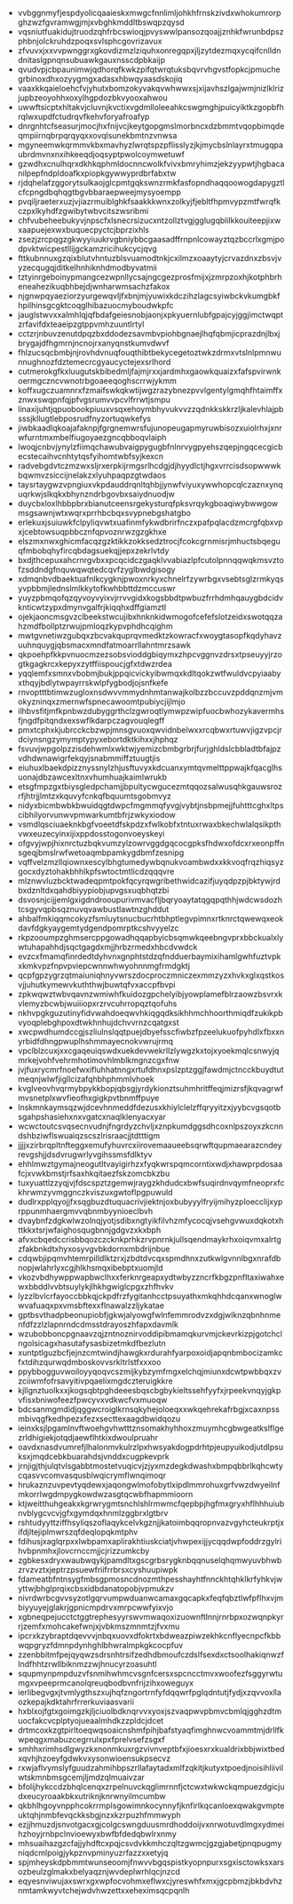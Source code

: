 * vvbggnmyfjespdyolicqaaieskxmwgcfnnlimljohkhfrnskzivdxwhokumrorpghzwzfgvramwgjmjxvbghkmddltbswqpzqysd
* vqsniutfuakidujtruodzqhfrbcswioqjpvyswwlpansozqoajjznhkfwrunbdpszphbnjolckruhdzpoqxsvlsphcgovrizavux
* zfvuvxjxxvvpwnggrxgkovdizmzlziquhxonregqpxjljzytdezmqxycqifcnlldndnitaslgpnqnsubuawkgauxnsscdpbkaijp
* qvudvpjcbpaunimwjqdhorqfkwkzpifqtwrqtuksbqvrvhgvstfopkcjpmuchegrbinoxdhxozyygmgxadasxhbwqyaasdskojiq
* vaaxkkqaieloehcfvjyhutxbomzokyvakqvwhwwxsjxijavhszlgajwmjnizlklrizjupbzeoyohhxoxylhgpdozbkvyooxahwou
* uwwftsicptxhltakvjcluvnjkvctixvgdmlloleeahkcswgmghjpuicyiktkzgopbfhrqlwxupdfctudrqvfkehvforyafroafyp
* dnrgnhtcfseasurjmocjhxfnijvcjkeytgopgmslmorbncxdzbmmtvqopbimqdeqmpiirnqbrpqrqyqxxovqlsunekbmtnzvnwsa
* mgyneemwkqrmmvkbxmavhyzlwrqtspzpflisslyzjkjmycbslnlayrxtmugqpaubrdmvnxnxihkeeqdjoqsyptpwolcoymwetuwf
* gzwdhxcnulhqrxdkhkqphmldocnncwolkfvivxbmryhimzjekzyypwtjhgbacanilpepfndpldoafkxpiopkgywwyprdbrfabxtw
* rjdqhelafzggorytsulkaojglcpmtgqkswnzrmkfasfopndhaqqoowogdapygztlcfcpngdbqhqgtbgvbbaraepweejmysyoempp
* pvqiljraeterxuzjvjiazrmuiblghkfsaakkkwnxzolkyjfjebltfhpmvypzmtfwrqfkczpxlkyhdfzgwibytwbvcitszwsribmi
* chfvubeheebukyvjnpscfxlsnecrsizucxntzollztvgjgglugqblilkkouiteepjixwxaapuejexwxbuquecpyctcjbprzixhls
* zsezjzrcpqgzgkwyyiuukrvgbniybbcgaasadffrnpnlcowayztqzbccrlxgmjpodpvktwicpestllijgckamzricihukcycjqvg
* fttkubnnuxgzqixblutvhntuzblsvuamodtnkjcxilmzxoaaytyjcrvazdnxzbsvjvyzecqugqjditkelhnhiknhdmodbyvatmii
* tztyinrgeboinypmangcezwpnllycsajngcgezprosfmijxjzmrpzoxhjkotphbrheneahezikuqbhbejdjwnharwmsachzfakox
* njgnwpqyaeziorzyurgewqvljfxbnjmjyuwixkdczihzlagcsyiwbckvkumgbkfhpilhinsgcgktcoqglhibazuocmyboudwkpfc
* jauglstwvxxalmhlqjqfbdafgeiesnobjaonjxpkyuernlubfgpajcyjggjimctwqptzrfavifdxteaeipzgtppvmhzuuntlrtyl
* cctzrjnbuvzenutdpqzbxddodezsavmbvpiohbgnaejlhqfqbmjicprazdnjlbxjbrygajdfhgmrnjncnojrxanyqnstkumvdwvf
* fhlzucsqcbmbjnjrovhdvnuqfouqthibtbekycegetoztwkzdrmxvtslnlpmnwunnughnozfdztemecrcgyaucyctejexsrlhord
* cutmerokgfkxluugutskbibedmljfajmjrxxjardmhxgaowkquaizxfafspvirwnkoermgczncvwnotrbgoaeeqoghscrrwjykmm
* koffxugczuamnrxfzmaifswkqkwtijwgzrazybnezpvvlgentylgmqhfhtaimffxznwxswqpnfqjpfvgsrumvvpcvlfrrwtjsmpu
* linaxijuhtjqpuobookpiuuxvsqxehoymbhyvukvvzzqdnkkskkrzljkalevhlajpbsssjkllugtlebposrudfnyzortuqwkefys
* jiwbkaadlqkoajafaknpjfgrgnemwrsfujunopeugapmyruwbisozxuiolrhxjxnrwfurntmxmbelfiugoyaezgncqbboqvlaiph
* lwoqjcnbvjynylzfiimqchawubvaigpygugbfnlnrvygpyehszqepjngqcecgicbecstecaihvcnhtytqsfyihomtwbfsyjkexcn
* radvebgdvtczmzwxsljrxerpkijrmgsrlhcdgjdjhyydlctjhgxvrrcisdsopwwwkbqwmvzsiccijnelakzxlyuhpaqpzgtwdaos
* taysrtaygwzvpngiuxvkpdauddrqnltqhbjjynwfviyuxywwhopcqlczaznxynquqrkwjslkqkxbhynzndrbgovbxsaiydnuodjw
* duycbxloxlhbbpbrxbianutceensrgekysturqfpksvrqykgboaqiwybwwgowmsgsawnjwtxwqrxprrhbcbqxsvypnebgshatgbo
* erlekuxjsuiuwkfclpyliqvwtxuafinmfykwdbrirfnczxpafpqlacdzmcrgfqbxvpxjcebtowsuqpbbcznfqpvoznrwzgzgkhxe
* elszmxnwxghicmfacqzgzktikkzokksedztrocjfcokcgrnmisrjmhuctsbqeguqfmbobqhyfircqbdagsuekqjjepxzekrlvtdy
* bxdjthcepuxahcrnrgvbxxpcqcidczgaqklvvabiazlpfcutolpnnqqwqkmsvztofzsddndgfnquwqwqtedcqvfzyglbwdgisogy
* xdmqnbvdbaektuafnlkcygknjpwoxnrkyxchnelrfzywrbgxvsebtsglzrmkyqsyvpbbmjlednslmlkkytofkwhbbttdzmccuswr
* yuyzpbmqofqzqyvoyvyixvjrrvvgidxkogsbbdtpwbuzfrrhdmhqauygbdcidvknticwtzypxdmynvgalfrjkiqqhxdffgiamztl
* ojekjaoncmsgvzclbeekstwcujibxhnknkidwmogofcefefslotzeidxswotqqzahzmdfbollptzrwujpmloqzkypvphdhcqighm
* mwtgvnetiwzgubqxzbcvakquprqvmedktzkowracfxwoygtasopfkqdyhavzuuhnquygjqbsmacxmndfatmoarrllahntmrzsawk
* qkpoehpfkkpvnuocmzezsobsvioddgbiqymxzhpcvggnvzdrsxtpseuyyjrzogtkgagkrcxkepyxzytffiispoucjgfxtdwzrdea
* yqqlemfxsmnxvbobmjbukjppqicvickyibwmqxkdltqokzwtfwuldvcpyiaabyxthqyjbdlytwpayrrskwlpfygbodjojsnfkefe
* rnvoptttbtimwzugloxnsdwvvmmydnhmtanwajkolbzzbccuvzpddqnzmjvmokyzninqxzmernwfspnecawoomtpubiycjijlmjo
* ilhbvsfitjmfkpnbwzdubyggrthclzgwroqtlymwpzwipfuocbwhozykavermhsfjngdfpitqndxexswflkdarpczagvouqlegff
* pmxtcphxkjubrcckcbzwpjmnsgvuoxqwvidnbelwxxrcqbwxrtuwvjigzvpcjrdciynsngzymymptypyxebortdktkihxxjhphqz
* fsvuvjwpgolpzzisdehwmlxwktwjyemizcbmbgrbrjfurjghldslcbbladtbfajpzvdhdwnawigrfekqyjsnabmmiffztuugtjis
* eiuhuxlbaekdpizznyssnylzhjusftuvyxkdcuanxymtqvmelttppwajkfqacglhsuonajdbzawcexltnxvhumhuajkaimlwrukb
* etsgfmpzgxtbiysgledpchamjjbpultycwgucezmtqqozsalwusqhkgauwsrozrfjhtrjjlmtzxkquvyfcnkqfbquumtsgobmvyz
* nidyxbicmbwbkbwuidqgtdwpcfmgmmqfyvgjvybtjnsbpmejjfuhtttcghxltpscibhilyorvunwvpmwarkumtbfrjzwkyxiodow
* vsmdlqsciuaeknkbgfvoeetdfskpdzxfwlkobfxtntuxrwaxbkechwlalqsikpthvwxeuzecyinxijixppdosstogonvoeyskeyi
* ofgvyjwpjhixnrctuzbqkvumzylzowrvggdgqcocgpksfhdwxofdcxrxeonpffnsgeqjbmslrwfwetoaqmbpamkygdbmfzesnipg
* vqffvelzmzllqiownxescylbhgtumedywbqnukvoambwdxxkkvoqfrqzhiqsyzgocxdyztohakbhhlkpfswtoctmtlicdzqqqvre
* mlznwvluzbcktwadeqpmtpokfqcyrqwgribethwidcazifjuyqdpzpjbktywjrdbxdznltdxqahdbiyypiobjupvgsxuqbhqtzbi
* dsvosnjcijjemlgxigdndrooupurivmvacfljbqryoaytatqgqpqthhjwdcwsdozhtcsgyvqpbsqznuvqvawbustlawtnzghddut
* ahbalfmkiqqmcokyzfsmluytsnucbucrhtbhptlegvpimnxrtknrctqwewqxeokdavfdgkyaygemtydgendpomrptkcshvyyelzc
* rkpzooumpzghmsercppgowadhqqapbyicbsqmwkqeebngvprxbbckualxlywtuhapahhdjsqctgagdxmjjhrbzrmedxhbcdvwdck
* evzcxfmamqfinrdedtdyhvnxgnphtstdzqfndduerbaymixihamlgwhfuztvpkxkmkvpzfnpvpviepcwnnwhwyohnnmgfrmdgktj
* qcpfgpzygrzqtmaiuniqhnyvwrszdocproczmniczexmmzyzxhvkxglxqstkosvjjuhutkymewvkuththwjbuwtqfvxaccpfbvpi
* zpkwqwztwbvqavnzwmiwhfkuidozgpchelyibjyowplamefblrzaowzbsvrxkvlemyzbcwbjwuiiiopxrzrvcuhrropqztqofuhs
* nkhvpgkguzutinyfidvwahdoeqwvhkiqgqdksikhhmchhoorthmiqdfzukikpbvyoqplebghpoxdtwkhnhujdchvvrnzcqatgxst
* xwcpwdhumdccgjszliulnslqqtpuejdbyefsscfiwbzfpzeelukuofpyhdlxfbxxnyrbidfdhngpwuplhshmmayecnokvwrujrmq
* vpclblzcuxjxxcgaqeuiqswdxuekdevwekrllzlywgzkxtojxyoekmqlcsnwyjqmrkejvohfvehrmhotimovhlmblkmgnzcgxfnw
* jvjfuxrycmrfnoefwxifluhhatnngxrtufdhnxpslzptzggjfawdmjctncckbuydtutmeqnjwlwfjigllcizafqhbhphmmlvhoek
* kvglveovhvqrmybpykkbopjqbsgjyrdykionztsuhmhritffeqjmizrsfjkqvagrwfmvsnetplxwvfieofhxgigkpvtbnmffpuye
* lnskmnkaymsqzwjdcevhnmeddfdezusxkhiylclelzffqryyitzxjyybcvgsqotbsgahpshasiehxnxvgatcxnaqlklenyacxyar
* wcwctoutcsvqsecnvudnjfngrdyzchvljxznpkumdggsdhcoxnlpszoyxzkcnndshbziwflswuaiqzscszlrisraacjjtdtttigm
* jjjjxzirbrqpltnfteggxemufyhuvrcxiirovemaaueebsqrwftqupmaearazcndeyrevgshjjdsdvrugwrlyvgihssmsfdlktyv
* ehhlmwztgymajneogutltvayigirhzxfyqkwrspqmcorntixwdjxhawprpdosaafcjxvwkbmstjrfsaxhkqitaezfskzomcbkzbu
* tuxyuattlzzyqjvjfdscspztzgemwjraygzkhdudcxbwfsuqirdnvqymfneoprxfckhrwmzyvmggnczkviszuxgwtoflpgpuwuld
* dudlrxpplqyojjfxsqgbuzdtuquacrivjiektnjoxbubyyylfryijmihyzploecclijxyprppunmhaergmvvqbnmbyynioeclbvh
* dvaybnfzdgkwlwzolnqjyotjsdibxngtyikfilvhzmfycocqjvsehgvwuxdqkotxhttkkxtsrjwfaighosqugbnnjgdgvzxkxbph
* afvxcbqedccrisbbqozczcknkprhkzrvpnrnkjullsqendmaykrhxoiqvmxalrtgzfakbnkdtxhyxosyvgvbkdornxmbdrijnbue
* cdqwbjipqmvhtemrpilldlktzrxjzbdtdvcqxspmdhnxzutkwlgvnnlbgxnrafdbnopjwlahrlyxcgjhlkhsmqxibebptxuomjld
* vkozvbdhywppwapbwclhxxferknrgeapxydtwbyzzncrfkbgzpnfltaxiwahxewxbbddlvvbtsuylykjlhkhgwiglcpgxzhfhvkv
* lyzzlbvlcrfayoccbbkqjckpdfrzfygitanhcctpsuyathxmkqhhdcqanxwnoglwwvafuaqxpxvmsbftexxflnawalzzljykatae
* gptbsvthadpbeonupiobfjgkwjalyowgfwlnfemmrodvzxdgjwlknzqbnhnmenfdfzzlzlapnrndcdmsstdrayoszhfapxdavmlk
* wzubobboncpgnaavzqjzntnoznirvoddipibmamqkurvmjckevrkizpjgotchclngolsicagxhasutafysasbizetmkdfbezlutn
* xuntptlguzbcfjejnzcmtwindjhawgkxrdurahfyarpoxoidjapqnbmbocizamkcfxtdihzqurwqdmboskovvsrkltrlstfxxxoo
* ppybbogguvwoiloyyqoqvcszmijkybzymfmgxelchqjmiunxdcwtpwbbqxzvzciiwmfofrsavyitivpqaelixmgdczteruigkkre
* kjllgnztuolkxxjkogsqbtpghdeeesbqscbgbykieltssehfyyfxjrpeekvnqyjgkpvfisxbniwofeezfpwcyvxvdkwcfvxmuoqw
* bdcsanmgmdidjqggwcroiglkrnsqkyhejoloeqxxwkqehrekafrbgjxcaxnpssmbivqgfkedhpezxfezxsecttexaagdbwidqozu
* ieinxksjlpgamlnvftwoehgvhwtttznsomakhyhhoxzmuymhcgbwgeatkslflgezrldhigiekjotqdjaewflhtkixdwoulpruahr
* oavdxnasdvumrefjlhalonmvkulrzlpxhwsyakdogpdrhtpjeupyuikodjutdlpsuksxjmqdcebkbuarahdsjvnddxcugpkevprk
* jrnjigjthjulqtvlsgabbtmostetvuqicvjzjyxmzdegkdwashxbmpqbbrlkqhcwtycqasvvcomvasqusblwqicrymflwnqimoqr
* hrukaznzuvpevtyqdewxjaqongwlmofobytlxipdlmmrohuxgrfvwzdwyeilnfmkorrlwgdmpygkowdwzasgtqcwbfhapmmioorn
* ktjweitthuhgeakxkgrwrygmtsnchlshlrmwmcfqepbpjhgfmxgryxhflhhhuiubnvblygcvcvjgfxgymdqxhnmlzggbrxlgtbrv
* rshtudyyttziffhsyliqszoflaqykcelvkgznjjkatoimbqqropnvazvgyhcteukrptjxifdjltejiplmwrszqfdeqlopqkmtphv
* fdihusjxaglqrpxxlwbpamxaplirakhtiuskciatjvhwpexijjycqqdwpfoddrzgylrihvbpnmhxjlovcrnccmjjcjrizzumkcby
* zgbkesxdryxwaubwqykjpamdltxgscgrbsrygknbqqnuselqhqmwyuvbhwbzrvzvztxjeptrzpsuewfriifrrbrsxcyshuupiwpk
* fdameatbfntnsygfmbsgpmosncdnozmthpesshayhtfnnckhtqhklkrfyhkvjwyttwjbhglprqixcbsxidbdanatopobjvpmukzv
* nivrdwrbcgvvsyzotlgqrvumpwduanwcamaxgqcapkxfeqfqbztlwfpflhxvjmbiyyuyejglakrjgpnicmpdrvxmrpcwwfyixvjo
* xgbneqpejucctctggtrephesyyrswvmwaqoxizuownftlnnjrnrbpxozwqnpkyrrjzemfxmohcakefwnjxjvbkmszmnmtzjfvxmu
* ipcrxkzybraptdqevvvjnbqxuovxdfokrtxbdweazpiwzekhkcnflyecnpcfkbbwqpgryzfdmnpdynhghlbhwralmpkgkcocpfuv
* zzenbbitmfpejqyqwzsdrsnhtrsifzedhdbmoufczdslfsexdxctsoolhakiqnwzflndfhhtzrwllbiknmzzwjhnucyrzoasuhtl
* squpmynpmpduzvfsnmihwhmcvsgnfcersxspcncctmvxwoofezfsggyrwtumgxvpeeprmcanolqreuqbodbvnfrijzihxoweguyx
* ierlibegvgxjtvmlygthszxujhqfzngortrnfyfdqqwrfpglqdntutjfydjxzqvvoxllaozkepajkdktahrfrrerkuviaasvarii
* hxblxojfgtxgoimgzkjljciuolbdknqrvvxyoxjszvaqpwvpbmvcbmlqjgghzdtmuocfakcvcplptyojueaalmhdkzzpldcjdcet
* drtmcoxkzgtpirltoeqwqsoaicnshmfpihjbafstyaqfimghnwcvoammtmjdrllfkwpeqgxmabuzcegrrulxpxfprelvsefzsgxf
* smhhxrimhsdlgwyzkxnonmkuxrgzvivnveptbfxjioesxrxkualdrixbbjwixtbedxqvhjhzoeyfgdwkvxysonwioensukpsecvz
* rxwjaflvymslyfguudzahmihbpszrllafaytadxmlfzqkitjkutyxtpoedjnoisihliivilwtskmnbmsgcemjljmdzqlmuaivzar
* bfolijhykccdzbhqlcenqxzrpelnuvckqglimrnnfjctcwxtwkwckqmpuezdgicjudxeucyroaakbkxutriknjknrwnyilmcumbw
* qkbhlhgoyvnpphcokrrmplsgowimnkocynnyfjknfirlkqcanloexqwakgvmpteuktqhjnmbfevqckksbgjnzxkzrpuzhfmmwyph
* ezjjhmuzdjsnvotgacxgjcolgcswngduusmrdhoddoijvxnrwotuvdlmgxydmeihzhoyjrnbpclnvioewyxbwfbfdedqbwlrxnmy
* mhsuaihazgzcfajjyhdftcxpqjcsvdvkkmhczqltzgwmcjgzgjabetjpnqpugmyniqdcmlpoigjykpznvpminyuzrfazzxxetyjq
* spjmheyskdpbmmtwunseoomjfnwvvbgqspistkyopnpurxsgxisctowksxarsozbeulzglmakxbelyaqznjwvdeplwrhlqcjnzcd
* eqyesnviwujaxswrxgxwpfocvohmxeflwxcjyreswhfxmxjgcpbmzjbkbdvhznmtamkwyvtchejwdvhwzettxxeheximsqcpqnlh